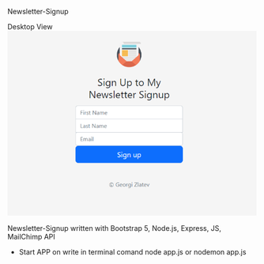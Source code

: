 Newsletter-Signup

<div>
  <label>Desktop View</label>
  <img src ="./logo.png" alt="pic_LOGO" />
<div>

Newsletter-Signup written with Bootstrap 5, Node.js, Express, JS, MailChimp API
 - Start APP on write in terminal comand
 node app.js or nodemon app.js